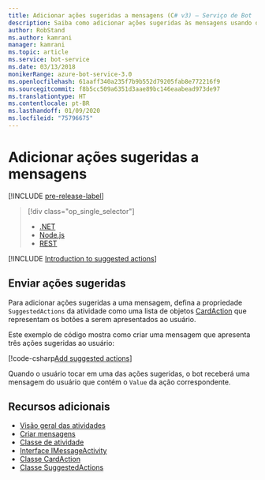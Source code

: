 ```yaml
---
title: Adicionar ações sugeridas a mensagens (C# v3) – Serviço de Bot
description: Saiba como adicionar ações sugeridas às mensagens usando o SDK do Bot Framework para .NET.
author: RobStand
ms.author: kamrani
manager: kamrani
ms.topic: article
ms.service: bot-service
ms.date: 03/13/2018
monikerRange: azure-bot-service-3.0
ms.openlocfilehash: 61aaff340a235f7b9b552d79205fab8e772216f9
ms.sourcegitcommit: f8b5cc509a6351d3aae89bc146eaabead973de97
ms.translationtype: HT
ms.contentlocale: pt-BR
ms.lasthandoff: 01/09/2020
ms.locfileid: "75796675"
---
```

# <a name="add-suggested-actions-to-messages"></a>Adicionar ações sugeridas a mensagens

[!INCLUDE [pre-release-label](../includes/pre-release-label-v3.md)]

> [!div class="op_single_selector"]
> - [.NET](../dotnet/bot-builder-dotnet-add-suggested-actions.md)
> - [Node.js](../nodejs/bot-builder-nodejs-send-suggested-actions.md)
> - [REST](../rest-api/bot-framework-rest-connector-add-suggested-actions.md)

[!INCLUDE [Introduction to suggested actions](../includes/snippet-suggested-actions-intro.md)]

## <a name="send-suggested-actions"></a>Enviar ações sugeridas

Para adicionar ações sugeridas a uma mensagem, defina a propriedade `SuggestedActions` da atividade como uma lista de objetos [CardAction][cardAction] que representam os botões a serem apresentados ao usuário. 

Este exemplo de código mostra como criar uma mensagem que apresenta três ações sugeridas ao usuário:

[!code-csharp[Add suggested actions](../includes/code/dotnet-add-suggested-actions.cs#addSuggestedActions)]

Quando o usuário tocar em uma das ações sugeridas, o bot receberá uma mensagem do usuário que contém o `Value` da ação correspondente.

## <a name="additional-resources"></a>Recursos adicionais

- [Visão geral das atividades](bot-builder-dotnet-activities.md)
- [Criar mensagens](bot-builder-dotnet-create-messages.md)
- [Classe de atividade](https://aka.ms/ActivityClass-dotnet-API)
- <a href="/dotnet/api/microsoft.bot.connector.imessageactivity" target="_blank">Interface IMessageActivity</a>
- <a href="/dotnet/api/microsoft.bot.connector.cardaction" target="_blank">Classe CardAction</a>
- <a href="/dotnet/api/microsoft.bot.connector.suggestedactions" target="_blank">Classe SuggestedActions</a>

[cardAction]: /dotnet/api/microsoft.bot.connector.cardaction

[inspector]: ../bot-service-channel-inspector.md



